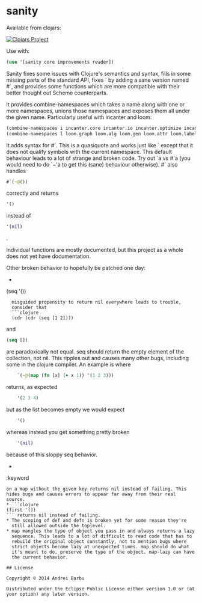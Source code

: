 # sanity

Available from clojars:

[![Clojars Project](http://clojars.org/com._0xab/sanity/latest-version.svg)](https://clojars.org/com._0xab/sanity)

Use with:

```clojure
(use '[sanity core improvements reader])
```

Sanity fixes some issues with Clojure's semantics and syntax, fills in
some missing parts of the standard API, fixes \` by adding a sane
version named #\`, and provides some functions which are more
compatible with their better thought out Scheme counterparts.

It provides combine-namespaces which takes a name along with one or
more namespaces, unions those namespaces and exposes them all under
the given name. Particularly useful with incanter and loom:

```clojure
(combine-namespaces i incanter.core incanter.io incanter.optimize incanter.stats)
(combine-namespaces l loom.graph loom.alg loom.gen loom.attr loom.label loom.io)
```

It adds syntax for #\`. This is a quasiquote and works just like \`
except that it does not qualify symbols with the current namespace.
This default behaviour leads to a lot of strange and broken code.  Try
out \`a vs #\`a (you would need to do \`~'a to get this (sane)
behaviour otherwise). #\` also handles
```clojure
#`(~@())
```
correctly and returns
```clojure
'()
```
instead of
```clojure
'(nil)
```
.

Individual functions are mostly documented, but this project as a
whole does not yet have documentation.

Other broken behavior to hopefully be patched one day:

* ```clojure
(seq '())
``` returns nil instead of failing. An example of where this
  misguided propensity to return nil everywhere leads to trouble,
  consider that
  ```clojure
  (cdr (cdr (seq [1 2])))
  ```
  and
  ```clojure
  (seq [])
  ```
  are paradoxically not
  equal. seq should return the empty element of the collection, not
  nil. This ripples out and causes many other bugs, including some in
  the clojure compiler. An example is where
```clojure
    `(~@(map (fn [x] (+ x 1)) '(1 2 3)))
```
  returns, as expected
```clojure
    '(2 3 4)
```
  but as the list becomes empty we would expect
```clojure
    '()
```
  whereas instead you get something pretty broken
```clojure
    '(nil)
```
  because of this sloppy seq behavior.
* ```clojure
:keyword
```
on a map without the given key returns nil instead of failing. This
hides bugs and causes errors to appear far away from their real
source.
* ```clojure
(first '())
``` returns nil instead of failing.
* The scoping of def and defn is broken yet for some reason they're
  still allowed outside the toplevel.
* map mangles the type of object you pass in and always returns a lazy
  sequence. This leads to a lot of difficult to read code that has to
  rebuild the original object constantly, not to mention bugs where
  strict objects become lazy at unexpected times. map should do what
  it's meant to do, preserve the type of the object. map-lazy can have
  the current behavior.

## License

Copyright © 2014 Andrei Barbu

Distributed under the Eclipse Public License either version 1.0 or (at
your option) any later version.
